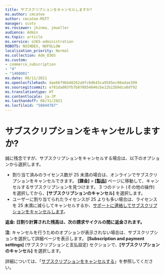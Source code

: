 ```yaml
---
title: サブスクリプションをキャンセルしますか?
ms.author: cmcatee
author: cmcatee-MSFT
manager: scotv
ms.reviewer: jkinma, jmueller
audience: Admin
ms.topic: article
ms.service: o365-administration
ROBOTS: NOINDEX, NOFOLLOW
localization_priority: Normal
ms.collection: Adm_O365
ms.custom:
- commerce_subscription
- "4"
- "1400001"
ms.date: 08/11/2021
ms.openlocfilehash: dae66f9bb40262a9fc0d643ca9585ec90adae399
ms.sourcegitcommit: e781da003fb7b878854846cbe12b13b9dca8df92
ms.translationtype: HT
ms.contentlocale: ja-JP
ms.lasthandoff: 08/31/2021
ms.locfileid: "58844787"
---
```

# <a name="canceling-your-subscription"></a>サブスクリプションをキャンセルしますか?

誠に残念ですが、サブスクリプションをキャンセルする場合は、以下のオプションから選択します。
  
- 割り当て済みのライセンス数が 25 未満の場合は、オンラインでサブスクリプションをキャンセルできます。 **[課金]** \> **[[製品]](https://go.microsoft.com/fwlink/p/?linkid=842054)** ページに移動して、キャンセルするサブスクリプションを見つけます。 3 つのドット (その他の操作) を選択してから、**[サブスクリプションのキャンセル]** を選択します。
- ユーザーに割り当てられたライセンスが 25 よりも多い場合は、ライセンスを 25 未満に減らしてキャンセルするか、[サポートに連絡してサブスクリプションをキャンセルします](https://docs.microsoft.com/microsoft-365/business-video/get-help-support)。
  
**返金: 日割り計算された残高は、次の請求サイクルの間に返金されます。**

**注**: キャンセルを行うためのオプションが表示されない場合は、サブスクリプションを選択して詳細ページを表示します。 **[Subscription and payment settings]** (サブスクリプションと支払設定) セクションで、**[サブスクリプションのキャンセル]** を選択します。

詳細については、「[サブスクリプションをキャンセルする](https://docs.microsoft.com/microsoft-365/commerce/subscriptions/cancel-your-subscription)」を参照してください。
